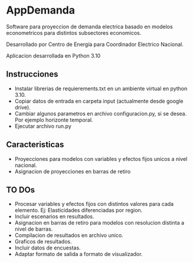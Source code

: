 # AppDemanda
Software para proyeccion de demanda electrica basado en modelos econometricos para distintos subsectores economicos. 

Desarrollado por Centro de Energía para Coordinador Electrico Nacional.

Aplicacion desarrollada en Python 3.10

## Instrucciones
- Instalar librerias de requierements.txt en un ambiente virtual en python 3.10.
- Copiar datos de entrada en carpeta input (actualmente desde google drive).
- Cambiar algunos parametros en archivo configuracion.py, si se desea. Por ejemplo horizonte temporal.
- Ejecutar archivo run.py

## Caracteristicas

- Proyecciones para modelos con variables y efectos fijos unicos a nivel nacional.
- Asignacion de proyecciones en barras de retiro

## TO DOs

- Procesar variables y efectos fijos con distintos valores para cada elemento. Ej: Elasticidades diferenciadas por region.
- Incluir escenarios en resultados.
- Asignacion en barras de retiro para modelos con resolucion distinta a nivel de barras.
- Compilacion de resultados en archivo unico.
- Graficos de resultados.
- Incluir datos de encuestas.
- Adaptar formato de salida a formato de visualizador.
